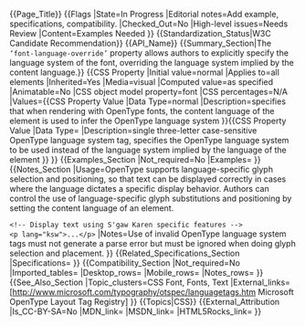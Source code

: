 {{Page_Title}}
{{Flags
|State=In Progress
|Editorial notes=Add example, specifications, compatibility.
|Checked_Out=No
|High-level issues=Needs Review
|Content=Examples Needed
}}
{{Standardization_Status|W3C Candidate Recommendation}}
{{API_Name}}
{{Summary_Section|The <code>‘font-language-override’</code> property allows authors to explicitly specify the language system of the font, overriding the language system implied by the content language.}}
{{CSS Property
|Initial value=normal
|Applies to=all elements
|Inherited=Yes
|Media=visual
|Computed value=as specified
|Animatable=No
|CSS object model property=font
|CSS percentages=N/A
|Values={{CSS Property Value
|Data Type=normal
|Description=specifies that when rendering with OpenType fonts, the content language of the element is used to infer the OpenType language system
}}{{CSS Property Value
|Data Type=<string>
|Description=single three-letter case-sensitive OpenType language system tag, specifies the OpenType language system to be used instead of the language system implied by the language of the element
}}
}}
{{Examples_Section
|Not_required=No
|Examples=
}}
{{Notes_Section
|Usage=OpenType supports language-specific glyph selection and positioning, so that text can be displayed correctly in cases where the language dictates a specific display behavior. Authors can control the use of language-specific glyph substitutions and positioning by setting the content language of an element.

<code>&lt;!-- Display text using S'gaw Karen specific features --&gt;
&lt;p lang="ksw"&gt;...&lt;/p&gt;</code>
|Notes=Use of invalid OpenType language system tags must not generate a parse error but must be ignored when doing glyph selection and placement.
}}
{{Related_Specifications_Section
|Specifications=
}}
{{Compatibility_Section
|Not_required=No
|Imported_tables=
|Desktop_rows=
|Mobile_rows=
|Notes_rows=
}}
{{See_Also_Section
|Topic_clusters=CSS Font, Fonts, Text
|External_links=[http://www.microsoft.com/typography/otspec/languagetags.htm Microsoft OpenType Layout Tag Registry]
}}
{{Topics|CSS}}
{{External_Attribution
|Is_CC-BY-SA=No
|MDN_link=
|MSDN_link=
|HTML5Rocks_link=
}}